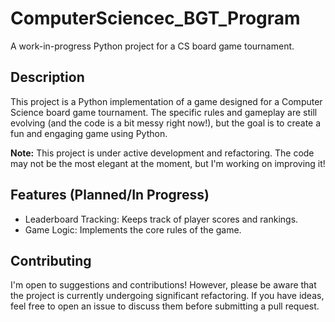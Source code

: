 # ComputerSciencec_BGT_Program

A work-in-progress Python project for a CS board game tournament.

## Description

This project is a Python implementation of a game designed for a Computer Science board game tournament. The specific rules and gameplay are still evolving (and the code is a bit messy right now!), but the goal is to create a fun and engaging game using Python.

**Note:** This project is under active development and refactoring. The code may not be the most elegant at the moment, but I'm working on improving it!

## Features (Planned/In Progress)

*   Leaderboard Tracking: Keeps track of player scores and rankings.
*   Game Logic: Implements the core rules of the game.

## Contributing

I'm open to suggestions and contributions! However, please be aware that the project is currently undergoing significant refactoring. If you have ideas, feel free to open an issue to discuss them before submitting a pull request.
